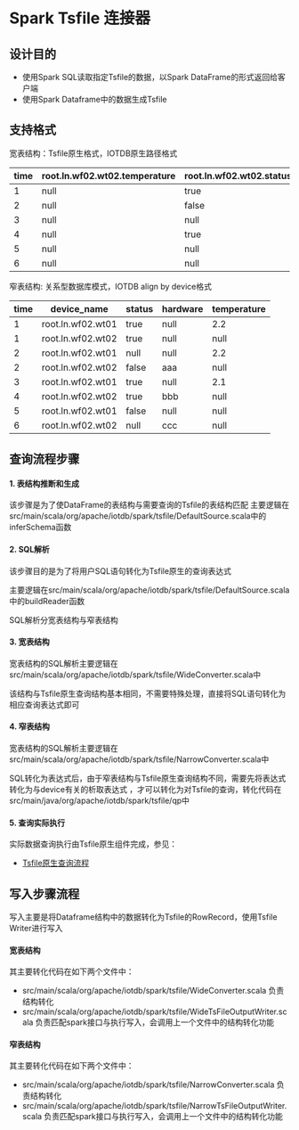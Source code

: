 <!--

    Licensed to the Apache Software Foundation (ASF) under one
    or more contributor license agreements.  See the NOTICE file
    distributed with this work for additional information
    regarding copyright ownership.  The ASF licenses this file
    to you under the Apache License, Version 2.0 (the
    "License"); you may not use this file except in compliance
    with the License.  You may obtain a copy of the License at

        http://www.apache.org/licenses/LICENSE-2.0

    Unless required by applicable law or agreed to in writing,
    software distributed under the License is distributed on an
    "AS IS" BASIS, WITHOUT WARRANTIES OR CONDITIONS OF ANY
    KIND, either express or implied.  See the License for the
    specific language governing permissions and limitations
    under the License.

-->

# Spark Tsfile 连接器

## 设计目的
* 使用Spark SQL读取指定Tsfile的数据，以Spark DataFrame的形式返回给客户端
* 使用Spark Dataframe中的数据生成Tsfile

## 支持格式
宽表结构：Tsfile原生格式，IOTDB原生路径格式

| time | root.ln.wf02.wt02.temperature | root.ln.wf02.wt02.status | root.ln.wf02.wt02.hardware | root.ln.wf01.wt01.temperature | root.ln.wf01.wt01.status | root.ln.wf01.wt01.hardware |
|------|-------------------------------|--------------------------|----------------------------|-------------------------------|--------------------------|----------------------------|
|    1 | null                          | true                     | null                       | 2.2                           | true                     | null                       |
|    2 | null                          | false                    | aaa                        | 2.2                           | null                     | null                       |
|    3 | null                          | null                     | null                       | 2.1                           | true                     | null                       |
|    4 | null                          | true                     | bbb                        | null                          | null                     | null                       |
|    5 | null                          | null                     | null                       | null                          | false                    | null                       |
|    6 | null                          | null                     | ccc                        | null                          | null                     | null                       |

窄表结构: 关系型数据库模式，IOTDB align by device格式

| time | device_name                   | status                   | hardware                   | temperature |
|------|-------------------------------|--------------------------|----------------------------|-------------------------------|
|    1 | root.ln.wf02.wt01             | true                     | null                       | 2.2                           | 
|    1 | root.ln.wf02.wt02             | true                     | null                       | null                          | 
|    2 | root.ln.wf02.wt01             | null                     | null                       | 2.2                          |                 
|    2 | root.ln.wf02.wt02             | false                    | aaa                        | null                           |                   
|    3 | root.ln.wf02.wt01             | true                     | null                       | 2.1                           |                 
|    4 | root.ln.wf02.wt02             | true                     | bbb                        | null                          |                  
|    5 | root.ln.wf02.wt01             | false                    | null                       | null                          |                   
|    6 | root.ln.wf02.wt02             | null                     | ccc                        | null                          |                   

## 查询流程步骤

#### 1. 表结构推断和生成
该步骤是为了使DataFrame的表结构与需要查询的Tsfile的表结构匹配
主要逻辑在src/main/scala/org/apache/iotdb/spark/tsfile/DefaultSource.scala中的inferSchema函数

#### 2. SQL解析
该步骤目的是为了将用户SQL语句转化为Tsfile原生的查询表达式

主要逻辑在src/main/scala/org/apache/iotdb/spark/tsfile/DefaultSource.scala中的buildReader函数

SQL解析分宽表结构与窄表结构

#### 3. 宽表结构
宽表结构的SQL解析主要逻辑在src/main/scala/org/apache/iotdb/spark/tsfile/WideConverter.scala中


该结构与Tsfile原生查询结构基本相同，不需要特殊处理，直接将SQL语句转化为相应查询表达式即可

#### 4. 窄表结构
宽表结构的SQL解析主要逻辑在src/main/scala/org/apache/iotdb/spark/tsfile/NarrowConverter.scala中

SQL转化为表达式后，由于窄表结构与Tsfile原生查询结构不同，需要先将表达式转化为与device有关的析取表达式
，才可以转化为对Tsfile的查询，转化代码在src/main/java/org/apache/iotdb/spark/tsfile/qp中

#### 5. 查询实际执行
实际数据查询执行由Tsfile原生组件完成，参见：
* [Tsfile原生查询流程](../1-TsFile/4-Read.md)

## 写入步骤流程
写入主要是将Dataframe结构中的数据转化为Tsfile的RowRecord，使用Tsfile Writer进行写入

#### 宽表结构
其主要转化代码在如下两个文件中：
* src/main/scala/org/apache/iotdb/spark/tsfile/WideConverter.scala 负责结构转化
* src/main/scala/org/apache/iotdb/spark/tsfile/WideTsFileOutputWriter.scala 负责匹配spark接口与执行写入，会调用上一个文件中的结构转化功能

#### 窄表结构
其主要转化代码在如下两个文件中：
* src/main/scala/org/apache/iotdb/spark/tsfile/NarrowConverter.scala 负责结构转化
* src/main/scala/org/apache/iotdb/spark/tsfile/NarrowTsFileOutputWriter.scala 负责匹配spark接口与执行写入，会调用上一个文件中的结构转化功能

